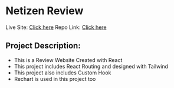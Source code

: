 # Netizen Review

Live Site: [Click here]()
Repo Link: [Click here](https://github.com/programming-hero-web-course-4/product-analysis-website-jannatul-mou149)


## Project Description: ##
 - This is a Review Website Created with React
 - This project includes React Routing and designed with Tailwind
 - This project also includes Custom Hook
 - Rechart is used in this project too